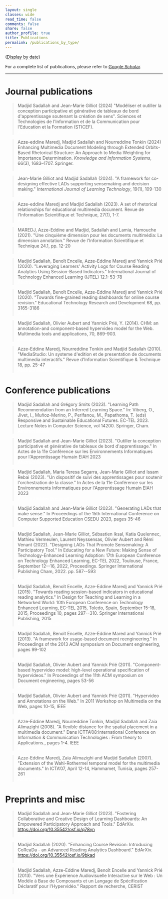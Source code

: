```yaml
---
layout: single
classes: wide
read_time: false
comments: false
share: false
author_profile: true
title: Publications
permalink: /publications_by_type/
---
```

(<a href="../publications">Display by date</a>)

For a complete list of publications, please refer to <a href="https://scholar.google.com/citations?user=A8So5p8AAAAJ" itemprop="sameAs">Google Scholar</a>.


---
# Journal publications
 > Madjid Sadallah and Jean-Marie Gilliot (2024) "Modéliser et outiller la conception participative et générative de tableaux de bord d'apprentissage soutenant la création de sens". Sciences et Technologies de l'Information et de la Communication pour l'Education et la Formation (STICEF).<br>
    <a style="color:white;cursor: pointer; cursor: hand;" onclick="toggle_visibility('sadallah2024outiller_abstract');" class="btn btn--primary">Abstract</a>
    <a style="color:white;cursor: pointer; cursor: hand;" onclick="toggle_visibility('sadallah2024outiller');" class="btn btn--info">Bibtex</a>
        
<div id="sadallah2024outiller_abstract" style="display:none;">
  <p class="notice--info"><strong>Absract. </strong> Les tableaux de bord d'apprentissage, dont le déploiement doit soutenir la prise de décision à toutes les étapes de la formation, continuent de faire face à des défis d'adoption. La littérature identifie plusieurs raisons à cette réticence, notamment l'absence de principes directeurs pour la conception et une participation insuffisante des parties prenantes. Pour y remédier, nous proposons un cadre de conception ainsi que deux outils pour supporter le processus de conception. Le cadre de conception, axé sur la création de sens pour étayer la prise de décision,  guide la conception au travers d'un espace de conception exhaustif. Le premier outil propose une phase d'idéation participative et encourage la collaboration des différentes parties prenantes. Le second outil propose de simplifier le travail du développeur et d'encourager sa collaboration avec les parties prenantes. L'évaluation de ces outils repose sur des critères tels que la facilité d'utilisation, le soutien à la participation et l'expérience utilisateur, éclairant chaque étape du processus de conception. Les résultats montrent que ces outils soutiennent significativement la participation des utilisateurs finaux et l'expérience des développeurs, soulignant leur pertinence et leur efficacité. En favorisant l'adoption des tableaux de bord d'apprentissage par une conception centrée sur l'utilisateur, cette contribution met en lumière le potentiel de ces outils et l'importance des approches participatives dans le développement des technologies éducatives.</p>
</div>

<div id="sadallah2024outiller" style="display:none;">
<small><div class="highlighter-rouge"><pre class="highlight">
<code>@article{sadallah2024outiller,
  title={Modéliser et outiller la conception participative et générative de tableaux de bord d’apprentissage soutenant la création de sens},
  author={Sadallah, Madjid and Gilliot, Jean-Marie},
  journal={Sciences et Technologies de l'Information et de la Communication pour l'Education et la Formation (STICEF)},
  volume={31},
  number={1},
  pages={},
  year={2024},
  publisher={ATIEF}
}
</code></pre></div></small>
</div>

 > Azze-eddine Maredj, Madjid Sadallah and Nourreddine Tonkin (2024) Enhancing Multimedia Document Modeling through Extended Orbits-Based Rhetorical Structure: An Approach to Media Weighting for Importance Determination. _Knowledge and Information Systems_, 66(3), 1683–1707. Springer.<br>
    <a style="color:white;cursor: pointer; cursor: hand;" onclick="toggle_visibility('maredj2024_abstract');" class="btn btn--primary">Abstract</a>
    <a href="https://rdcu.be/dorje" style="color:white" class="btn btn--warning">Fulltext</a>
    <a style="color:white;cursor: pointer; cursor: hand;" onclick="toggle_visibility('maredj2024');" class="btn btn--info">Bibtex</a>
    
<div id="maredj2024_abstract" style="display:none;">
  <p class="notice--info"><strong>Absract. </strong> This paper proposes a graph-based approach to determine the importance of each media in a multimedia document by expanding the traditional four-dimensional model with a dimension that captures the rhetorical relations between different media types. The proposed approach utilizes an algorithm to weight the media types based on their significance. The use of rhetorical structure theory enables the determination of the significance of each media type, making it useful for document adaptation, automatic composition, and automatic generation of summaries. The approach utilizes an extended orbits-based rhetorical structure that is a novel method for determining the importance of media types in multimedia documents. The proposed approach is effective in capturing the importance of each media type and can be utilized in a wide range of applications, making it a potential solution to the limitations of the traditional model. This research has implications for a range of applications, including document adaptation, automatic composition, and automatic generation of summaries.</p>
</div>
 
<div id="maredj2024" style="display:none;">
<small><div class="highlighter-rouge"><pre class="highlight">
<code>@article{Maredj2024, 
  author = {Azze-Eddine Maredj and Madjid Sadallah and Nourreddine Tonkin}, 
  title = {Enhancing multimedia document modeling through extended orbit-based rhetorical structure: an approach to media weighting for importance determination}, 
  journal = {Knowledge and Information Systems}, 
  volume = {66}, 
  number = {3}, 
  pages = {1683–1707}, 
  year = {2024}, 
  doi = {10.1007/s10115-023-01984-6} }
</code></pre></div></small>
</div>

> Jean-Marie Gilliot and Madjid Sadallah (2024). "A framework for co-designing effective LADs supporting sensemaking and decision making."  _International Journal of Learning Technology_, 19(1), 109-130<br>
    <a style="color:white;cursor: pointer; cursor: hand;" onclick="toggle_visibility('gilliot2024framework_abstract');" class="btn btn--primary">Abstract</a>
    <a style="color:white;cursor: pointer; cursor: hand;" onclick="toggle_visibility('gilliot2024framework');" class="btn btn--info">Bibtex</a>
        
<div id="gilliot2024framework_abstract" style="display:none;">
  <p class="notice--info"><strong>Absract. </strong> Learning Analytics Dashboards (LAD) deserve increasing attention, yet their adoption remains limited. Designing effective LAD is a difficult process, and LADs often fail in turning insights into action. We argue that providing explicit decision-making features in a participatory design process may help to develop LADs supporting action. We first examine how the decision-making process is reflected on LADs. Second, we review the literature to identify major design space dimensions and examine how to include decision-making features. Secondly, we propose the DEFLAD design framework to synthesise this review which provides explicit decision-making features in three dimensions:  Goal expression as a situation awareness level, Visualisation and related  Interactions, as support of decision-making process. Third, we consider how this framework is involved through every stage of a Human-Centred Design (HCD) process to express and manage such features. The main contribution of this paper is to provide a framework integrating the decision-making features in a participatory design process of LADs.
Furthermore, we demonstrate the implementation of our proposals through the development of a card-based toolkit to assist in the ideation phase of participatory design, and present feedback from participants of a workshop utilizing this tool as a proof of concept.</p>
</div>

<div id="gilliot2024framework" style="display:none;">
<small><div class="highlighter-rouge"><pre class="highlight">
<code>@article{gilliot2024framework,
  title={A framework for co-designing effective LADs supporting sensemaking and decision making},
  author={Gilliot, Jean-Marie and Sadallah, Madjid},
  journal={International Journal of Learning Technology},
  volume={19},
  number={1},
  pages={109--130},
  year={2024},
  publisher={Inderscience Publishers (IEL)}
}
</code></pre></div></small>
</div>

 > Azze-eddine Maredj and Madjid Sadallah (2023). A set of rhetorical relationships for educational multimedia document. Revue de l'Information Scientifique et Technique, 27(1), 1-7.<br>
    <a style="color:white;cursor: pointer; cursor: hand;" onclick="toggle_visibility('maredj2023set_abstract');" class="btn btn--primary">Abstract</a>
    <a style="color:white;cursor: pointer; cursor: hand;" onclick="toggle_visibility('maredj2023set');" class="btn btn--info">Bibtex</a>
        <a href="/media/papers/maredj2023set.pdf" style="color:white" class="btn btn--warning">Fulltext</a>
<div id="maredj2023set_abstract" style="display:none;">
  <p class="notice--info"><strong>Absract. </strong> In this paper, we propose a set of rhetorical relations to support applications such as automatic summary generation and content adaptation of a multimedia document. These relations have been proposed in the context of an educational environment. These rhetorical relations are integrated and handled as part of the logical dimension of the multimedia document. The proposal of these relations is motivated by the need to take into account the particularities inherent to: (1) the composition, editing and presentation of a multimedia document and (2) the educational context. Indeed, multimedia documents in an educational context are very different from textual documents, for which automatic analysis and generation have led to the proposal of a set of commonly used rhetorical relations, as described in the work of Mann and Thompson. The study of this now more common context allowed us to go beyond the body of existing work to develop a more appropriate set of rhetorical relationships related to educational multimedia documents.</p>
</div>

<div id="maredj2023set" style="display:none;">
<small><div class="highlighter-rouge"><pre class="highlight">
<code>@article{maredj2023set,
  title={A set of rhetorical relationships for educational multimedia document},
  author={Maredj, Azze-eddine and Sadallaha, Madjid},
  journal={Revue de l'Information Scientifique et Technique},
  volume={27},
  number={1},
  pages={1--7},
  year={2023},
  publisher={ASJP}
}
</code></pre></div></small>
</div>

> MAREDJ, Azze-Eddine and Madjid, Sadallah and Lamia, Hamouche (2021). "Une cinquième dimension pour les documents multimédia: La dimension annotation." Revue de l'Information Scientifique et Technique 24.1, pp. 12-20<br>
    <a style="color:white;cursor: pointer; cursor: hand;" onclick="toggle_visibility('maredj2021cinquieme_abstract');" class="btn btn--primary">Abstract</a>
    <a style="color:white;cursor: pointer; cursor: hand;" onclick="toggle_visibility('maredj2021cinquieme');" class="btn btn--info">Bibtex</a>
        <a href="/media/papers/maredj2021cinquieme.pdf" style="color:white" class="btn btn--warning">Fulltext</a>
<div id="maredj2021cinquieme_abstract" style="display:none;">
  <p class="notice--info"><strong>Absract. </strong> Un document multimédia intègre des entités de base de nature statique (texte, images, graphiques et tableaux) et de nature dynamique (vidéo, sons et animations), qui suivent une certaine organisation temporelle et spatiale. De nos jours, ces documents sont utilisés dans divers domaines d’application comme l’apprentissage à distance, la télémédecine, les visites virtuelles, la publicité, etc. Ces documents sont généralement modélisés par quatre dimensions: la dimension logique, la dimension temporelle, la dimension spatiale et la dimension hypermédia. Avec le temps, de nouveaux besoins sont apparus dans l’utilisation des documents multimédia, nous citons, l’adaptation des documents multimédias (où le document multimédia est présenté selon un profil utilisateur), la composition de document multimédia (qui permet de concevoir un document suite à une requête utilisateur), la recomposition de document multimédia (qui permet à un auteur de reconcevoir son document suite à l’analyse des traces de lecture), la génération de résumé automatique, etc. Les informations contenues dans ces quatre dimensions se révèlent insuffisantes pour répondre à ces besoins. D'autres informations sont donc nécessaires. Dans ce travail, nous proposons d'étendre ce modèle à cinq dimensions, en définissant une nouvelle dimension: la dimension annotation. Cette dernière comportera des informations sur le document, ses entités, son auteur et ses lecteurs, qui contribueront à la prise en charge des applications précitées.</p>
</div>

<div id="maredj2021cinquieme" style="display:none;">
<small><div class="highlighter-rouge"><pre class="highlight">
<code>@article{maredj2021cinquieme,
  title={Une cinqui{\`e}me dimension pour les documents multim{\'e}dia: La dimension annotation},
  author={MAREDJ, Azze-Eddine and Madjid, Sadallah and Lamia, Hamouche},
  journal={Revue de l'Information Scientifique et Technique},
  volume={24},
  number={1},
  pages={12--20},
  year={2021},
  publisher={ASJP}
}
</code></pre></div></small>
</div>


  > Madjid Sadallah, Benoît Encelle, Azze-Eddine Maredj and Yannick Prié (2020). "Leveraging Learners' Activity Logs for Course Reading Analytics Using Session-Based Indicators." International Journal of Technology Enhanced Learning (IJTEL) 12.1: 53-78<br>
   <a style="color:white;cursor: pointer; cursor: hand;" onclick="toggle_visibility('sadallah2020leveraging_abstract');" class="btn btn--primary">Abstract</a>
   <a style="color:white;cursor: pointer; cursor: hand;" onclick="toggle_visibility('sadallah2020leveraging');" class="btn btn--info">Bibtex</a>
        <a href="/media/papers/sadallah2020laveraging.pdf" style="color:white" class="btn btn--warning">Fulltext</a>
<div id="sadallah2020leveraging_abstract" style="display:none;">
  <p class="notice--info"><strong>Absract. </strong> A challenge that course authors face when reviewing their contents is to detect how to improve their courses in order to meet the expectations of their learners. In this paper, we propose an analytical approach that exploits learners' logs of reading to provide authors with insightful data about the consumption of their courses. We first model reading activity using the concept of reading-session and propose a new and efficient session identification. We then elaborate a list of indicators computed using learners' reading sessions that allow to represent their behaviour and to infer their needs. We evaluate our proposals with course authors and learners using logs from a major e-learning platform. Interesting results were found. This demonstrates the effectiveness of the approach in identifying aspects and parts of a course that may prevent it from being easily read and understood, and for guiding the authors through the analysis and review tasks.</p>
</div>

<div id="sadallah2020leveraging" style="display:none;">
<small><div class="highlighter-rouge"><pre class="highlight">
<code>@article{sadallah2020leveraging,
  title={Leveraging Learners' Activity Logs for Course Reading Analytics Using Session-Based Indicators},
  author={Sadallah, Madjid and Encelle, Beno{\^\i}t and Maredj, Azze-Eddine and Pri{\'e}, Yannick},
  journal={International Journal of Technology Enhanced Learning (IJTEL)},
  volume={12},
  number={1},
  pages={53--78},
  year={2020},
  publisher={Inderscience}
}
</code></pre></div></small>
</div>

  > Madjid Sadallah, Benoît Encelle, Azze-Eddine Maredj and Yannick Prié  (2020). "Towards fine-grained reading dashboards for online course revision." Educational Technology Research and Development 68, pp. 3165-3186<br>
    <a style="color:white;cursor: pointer; cursor: hand;" onclick="toggle_visibility('sadallah2020towards_abstract');" class="btn btn--primary">Abstract</a>
    <a style="color:white;cursor: pointer; cursor: hand;" onclick="toggle_visibility('sadallah2020towards');" class="btn btn--info">Bibtex</a>
        <a href="/media/papers/sadallah2020towards.pdf" style="color:white" class="btn btn--warning">Fulltext</a>
<div id="sadallah2020towards_abstract" style="display:none;">
  <p class="notice--info"><strong>Absract. </strong> Providing high-quality courses is of utmost importance to drive successful learning. This compels course authors to continuously review their contents to meet learners’ needs. However, it is challenging for them to detect the reading barriers that learners face with content, and to identify how their courses can be improved accordingly. In this paper, we propose a learning analytics approach for assisting course authors performing these tasks. Using logs of learners’ activity, a set of indicators related to course reading activity are computed and used to detect issues and to suggest content revisions. The results are presented to authors through CoReaDa, a learning dashboard empowered with assistive features. We instantiate our proposals using the logs of a major European e-learning platform, and validate them through a study. Study results show the effectiveness of our approach providing authors with more awareness and guidance in improving their courses, to better suit learners’ requirements.</p>
</div>

<div id="sadallah2020towards" style="display:none;">
<small><div class="highlighter-rouge"><pre class="highlight">
<code>@article{sadallah2020towards,
  title={Towards fine-grained reading dashboards for online course revision},
  author={Sadallah, Madjid and Encelle, Beno{\^\i}t and Maredj, Azze-Eddine and Pri{\'e}, Yannick},
  journal={Educational Technology Research and Development},
  volume={68},
  pages={3165--3186},
  year={2020},
  publisher={Springer US}
}
</code></pre></div></small>
</div>

> Madjid Sadallah, Olivier Aubert and Yannick Prié, Y. (2014). CHM: an annotation-and component-based hypervideo model for the Web. Multimedia tools and applications, 70, 869-903. <br>
    <a style="color:white;cursor: pointer; cursor: hand;" onclick="toggle_visibility('sadallah2014chm_abstract');" class="btn btn--primary">Abstract</a>
    <a style="color:white;cursor: pointer; cursor: hand;" onclick="toggle_visibility('sadallah2014chm');" class="btn btn--info">Bibtex</a>
        <a href="/media/papers/sadallah2014chm.pdf" style="color:white" class="btn btn--warning">Fulltext</a>
<div id="sadallah2014chm_abstract" style="display:none;">
  <p class="notice--info"><strong>Absract. </strong>  Hypervideos are hypermedia documents that focus on video content. While they have long been deployed using specialized software or even hardware, the Web now offers a ground for them to fit into standardized languages and implementations. However, hypervideo design also currently uses very specific models limited to a single class of documents, or very generic hypermedia models that may not appropriately express their specific features. In this article we describe such features, and we introduce CHM, an annotation-driven and component-based model to conceptualize hypervideos through a high level operational specification. An extensible set of high level components is defined to emphasize the presentation and interaction features modeling, while lower level components offer more flexibility and customization opportunities. Being annotation-based, the model promotes a clear separation between video content/metadata and their various potential presentations. We also describe WebCHM, an implementation of CHM with standard Web technologies that provides a general framework to experiment with hypervideos on the Web. Two examples are provided as well as a preliminary usage study of the model and its implementation to validate our claims and proposals.</p>
</div>

<div id="sadallah2014chm" style="display:none;">
<small><div class="highlighter-rouge"><pre class="highlight">
<code>@article{sadallah2014chm,
  title={CHM: an annotation-and component-based hypervideo model for the Web},
  author={Sadallah, Madjid and Aubert, Olivier and Pri{\'e}, Yannick},
  journal={Multimedia tools and applications},
  volume={70},
  pages={869--903},
  year={2014},
  publisher={Springer}
}
</code></pre></div></small>
</div>

> Azze-Eddine Maredj, Nourreddine Tonkin and Madjid Sadallah  (2010). "MediaStudio: Un systeme d'edition et de presentation de documents multimedia interactifs." Revue d'Information Scientifique & Technique 18, pp. 25-47<br>
    <a style="color:white;cursor: pointer; cursor: hand;" onclick="toggle_visibility('maredj2010mediastudio_abstract');" class="btn btn--primary">Abstract</a>
    <a style="color:white;cursor: pointer; cursor: hand;" onclick="toggle_visibility('maredj2010mediastudio');" class="btn btn--info">Bibtex</a>
    <a href="/media/papers/maredj2010mediastudio.pdf" style="color:white" class="btn btn--warning">Fulltext</a>
<div id="maredj2010mediastudio_abstract" style="display:none;">
  <p class="notice--info"><strong>Absract. </strong> Dans les standards et les systèmes multimédia actuels, le document est le plus souvent décrit selon une approche événementielle, d’où l’inadaptation de la programmation à la nature incrémentale du processus d'édition, la difficulté de la maintenance des documents ainsi produits et enfin les problèmes qu'ont les auteurs non-informaticiens pour les maîtriser. De plus, les travaux menés dans ce domaine se sont essentiellement focalisés sur la dimension temporelle, alors que le développement de tels systèmes devrait d’emblée considérer les quatre dimensions du document afin de mutualiser au mieux leur conception et leur implémentation. Par ailleurs, l’adaptation des documents à des profils de lecture particuliers n’est pas considérée, alors que pour certains domaines d’application, l’apprentissage par exemple, ceci reste un besoin important. En partant de ce constat, MediaStudio se veut une contribution au domaine de l’édition et de la présentation de documents multimédia interactifs à travers un ensemble de propositions pour pallier les insuffisances mentionnées.</p>
</div>

<div id="maredj2010mediastudio" style="display:none;">
<small><div class="highlighter-rouge"><pre class="highlight">
<code>@article{maredj2010mediastudio,
  title={MediaStudio: Un systeme d'edition et de presentation de documents multimedia interactifs},
  author={Maredj, Azze-Eddine and Tonkin, Nourreddine and Sadallah, Madjid},
  journal={Revue d'Information Scientifique \& Technique},
  volume={18},
  pages={25--47},
  year={2010}
}
</code></pre></div></small>
</div>

# Conference publications
  > Madjid Sadallah and Grégory Smits  (2023). "Learning Path Recommendation from an Inferred Learning Space."  In: Viberg, O., Jivet, I., Muñoz-Merino, P., Perifanou, M., Papathoma, T. (eds) Responsive and Sustainable Educational Futures. EC-TEL 2023. Lecture Notes in Computer Science, vol 14200. Springer, Cham.<br>
   <a style="color:white;cursor: pointer; cursor: hand;" onclick="toggle_visibility('sadallah2023learning_abstract');" class="btn btn--primary">Abstract</a>
   <a style="color:white;cursor: pointer; cursor: hand;" onclick="toggle_visibility('sadallah2023learning');" class="btn btn--info">Bibtex</a>
        
<div id="sadallah2023learning_abstract" style="display:none;">
  <p class="notice--info"><strong>Absract. </strong> Defining a learning space of reference may be a challenging task for the concerned tutor(s). However, once formalized, such a representation of possible learning sequences may serve as a norm to evaluate the current state of a learner and to potentially derive recommendations about the next learning state to target. A pragmatic strategy is introduced in this article to ease the definition of a subjective learning space from a few tutor(s)-provided examples of representative learning paths. A measure is then also inferred from these representative paths that can then be used to evaluate an ongoing learning path. The learning space and the evaluation measure, combined together, are then used to suggest the learning activity the learner should address next.</p>
</div>

<div id="sadallah2023learning" style="display:none;">
<small><div class="highlighter-rouge"><pre class="highlight">
<code>@inproceedings{sadallah2023learning,
  title={Learning Path Recommendation from an Inferred Learning Space},
  author={Sadallah, Madjid and Smits, Gr{\'e}gory},
  booktitle={European Conference on Technology Enhanced Learning},
  pages={630--635},
  year={2023},
  organization={Springer}
}

</code></pre></div></small>
</div>

 
 > Madjid Sadallah and Jean-Marie Gilliot  (2023). "Outiller la conception participative et générative de tableaux de bord d'apprentissage." In Actes de la 11e Conférence sur les Environnements Informatiques pour l'Apprentissage Humain EIAH 2023<br>
    <a style="color:white;cursor: pointer; cursor: hand;" onclick="toggle_visibility('sadallah2023outiller_abstract');" class="btn btn--primary">Abstract</a>
    <a style="color:white;cursor: pointer; cursor: hand;" onclick="toggle_visibility('sadallah2023outiller');" class="btn btn--info">Bibtex</a>
        <a href="/media/papers/sadallah2023outiller.pdf" style="color:white" class="btn btn--warning">Pre-print</a>
<div id="sadallah2023outiller_abstract" style="display:none;">
  <p class="notice--info"><strong>Absract. </strong> Les tableaux de bord d'apprentissage visent à soutenir la prise de décision au cours du processus d'apprentissage. Cependant, leur adoption à grande échelle reste limitée. Si ce constat peut s'expliquer par leur apparition relativement récente, la recherche montre que ceci est également dû au manque de participation des parties prenantes au processus de conception. Afin de soutenir ce processus tout en impliquant les utilisateurs, nous proposons d'articuler autour d'un espace de conception partagé un outil de conception participative pour la phase d'idéation et un outil génératif pour la phase de prototypage. Nous analysons ces outils en termes de facilité d'utilisation, de soutien à la participation ou d'expérience utilisateur, suivant les phases. L'analyse des retours obtenus montrent que ces outils sont utilisables et apportent un soutien tant à la participation des utilisateurs finaux qu'à l'expérience utilisateur des développeurs.</p>
</div>

<div id="sadallah2023outiller" style="display:none;">
<small><div class="highlighter-rouge"><pre class="highlight">
<code>@inproceedings{sadallah2023outiller,
  title={Outiller la conception participative et générative de tableaux de bord d'apprentissage},
  author={Sadallah, Madjid and Gilliot, Jean-Marie},
  booktitle={Actes de la 11e Conférence sur les Environnements Informatiques pour l'Apprentissage Humain EIAH 2023},
  year={2023},
  organization={ATIEF}
}
</code></pre></div></small>
</div>

 > Madjid Sadallah, Maria Teresa Segarra, Jean-Marie Gilliot and Issam Rebai  (2023). "Un dispositif de suivi des apprentissages pour soutenir l'orchestration de la classe." In Actes de la 11e Conférence sur les Environnements Informatiques pour l'Apprentissage Humain EIAH 2023<br>
    <a style="color:white;cursor: pointer; cursor: hand;" onclick="toggle_visibility('sadallah2023dispositif_abstract');" class="btn btn--primary">Abstract</a>
    <a style="color:white;cursor: pointer; cursor: hand;" onclick="toggle_visibility('sadallah2023dispositif');" class="btn btn--info">Bibtex</a>
        <a href="/media/papers/sadallah2023dispositif.pdf" style="color:white" class="btn btn--warning">Pre-print</a>
<div id="sadallah2023dispositif_abstract" style="display:none;">
  <p class="notice--info"><strong>Absract. </strong> Le concept d'orchestration de la classe vise à saisir la complexité associée à la gestion des activités d'apprentissage synchrones (où apprenants et enseignants se retrouvent pour réaliser les activités). Notre objectif est de construire un dispositif permettant d'assister l'enseignant dans ses tâches d'orchestration, en explorant les notions de scénarisation, de suivi et de rétroaction. Dans cet article, nous présentons SAVAStudio, un outil permettant à l'enseignant de planifier le déroulement d'activités synchrones et de récupérer les traces du déroulement réel de celles-ci.</p>
</div>

<div id="sadallah2023dispositif" style="display:none;">
<small><div class="highlighter-rouge"><pre class="highlight">
<code>@inproceedings{sadallah2023dispositif,
  title={Un dispositif de suivi des apprentissages pour soutenir l'orchestration de la classe},
  author={Sadallah, Madjid and Segarra, Maria Teresa and Gilliot, Jean-Marie and Rebai, Issam},
  booktitle={Actes de la 11e Conférence sur les Environnements Informatiques pour l'Apprentissage Humain EIAH 2023},
  year={2023},
  organization={ATIEF}
}
</code></pre></div></small>
</div>

  > Madjid Sadallah and Jean-Marie Gilliot  (2023). "Generating LADs that make sense." In Proceedings of the 15th International Conference on Computer Supported Education CSEDU 2023, pages 35-46<br>
    <a style="color:white;cursor: pointer; cursor: hand;" onclick="toggle_visibility('sadallah2023generating_abstract');" class="btn btn--primary">Abstract</a>
    <a style="color:white;cursor: pointer; cursor: hand;" onclick="toggle_visibility('sadallah2023generating');" class="btn btn--info">Bibtex</a>
        <a href="/media/papers/sadallah2023generating.pdf" style="color:white" class="btn btn--warning">Pre-print</a>
<div id="sadallah2023generating_abstract" style="display:none;">
  <p class="notice--info"><strong>Absract. </strong> Learning Analytics Dashboards (LADs)  deliver rich and actionable representations of learning data to support meaningful and insightful decisions that ultimately leverage the learning process. Yet, because of their limited large-scale adoption, their design is still a major area of inquiry in education research. In this paper, we propose to expand LAD codesign approaches. We first investigate how the user makes sense of the data delivered by LADs and how to support this sensemaking process during the design. Second, we propose a generative tool, supporting sensemaking and decision making process, that extends end-users participation during the prototyping phase and empowers LAD designers. A qualitative evaluation of the tool including usability and user experience is provided.</p>
</div>

<div id="sadallah2023generating" style="display:none;">
<small><div class="highlighter-rouge"><pre class="highlight">
<code>@inproceedings{sadallah2023generating,
  title={Generating LADs that make sense},
  author={Sadallah, Madjid and Gilliot, Jean-Marie},
  booktitle={Proceedings of the 15th International Conference on Computer Supported Education CSEDU 2023},
  volume={1},
  pages={35--46},
  year={2023},
  organization={ISSN 2184-5026}
}
</code></pre></div></small>
</div>

 
  > Madjid Sadallah, Jean-Marie Gilliot, Sébastien Iksal, Katia Quelennec, Mathieu Vermeulen, Laurent Neyssensas, Olivier Aubert and Rémi Venant  (2022). "Designing LADs That Promote Sensemaking: A Participatory Tool." In Educating for a New Future: Making Sense of Technology-Enhanced Learning Adoption: 17th European Conference on Technology Enhanced Learning, EC-TEL 2022, Toulouse, France, September 12--16, 2022, Proceedings. Springer International Publishing Cham, 2022. pp. 587--593<br>
   <a style="color:white;cursor: pointer; cursor: hand;" onclick="toggle_visibility('sadallah2022designing_abstract');" class="btn btn--primary">Abstract</a>
   <a style="color:white;cursor: pointer; cursor: hand;" onclick="toggle_visibility('sadallah2022designing');" class="btn btn--info">Bibtex</a>
        <a href="/media/papers/sadallah2022designing.pdf" style="color:white" class="btn btn--warning">Accepted version</a>
<div id="sadallah2022designing_abstract" style="display:none;">
  <p class="notice--info"><strong>Absract. </strong> Learning Analytics Dashboards (LADs) are data visualization tools built to empower teachers and learners to make purposeful decisions that impact the learning process. Due to their relatively recent emergence and the scarcity of studies on their design principles, dashboard design remains a major area of investigation in learning analytics research, and large scale diffusion to their stakeholders remains limited. We promote human-centered approaches for LADs design since their success in terms of acceptance and adoption greatly depends on the level of stakeholder involvement in their design. In this paper, we present a tool to support the participatory design of LADs. First experiments during a pilot study with teachers demonstrate that the proposed tool encourages group work, and in-depth exploration of LADs use.</p>
</div>

<div id="sadallah2022designing" style="display:none;">
<small><div class="highlighter-rouge"><pre class="highlight">
<code>@inproceedings{sadallah2022designing,
  title={Designing LADs That Promote Sensemaking: A Participatory Tool},
  author={Sadallah, Madjid and Gilliot, Jean-Marie and Iksal, Sébastien and Quelennec, Katia and Vermeulen, Mathieu and Neyssensas, Laurent and Aubert, Olivier and Venant, Rémi},
  booktitle={Educating for a New Future: Making Sense of Technology-Enhanced Learning Adoption: 17th European Conference on Technology Enhanced Learning, EC-TEL 2022, Toulouse, France, September 12--16, 2022, Proceedings},
  pages={587--593},
  year={2022},
  organization={Springer International Publishing Cham}
}
</code></pre></div></small>
</div>

  
  > Madjid Sadallah, Benoît Encelle, Azze-Eddine Maredj and Yannick Prié  (2015). "Towards reading session-based indicators in educational reading analytics." In Design for Teaching and Learning in a Networked World: 10th European Conference on Technology Enhanced Learning, EC-TEL 2015, Toledo, Spain, September 15-18, 2015, Proceedings 10, pages 297--310. Springer International Publishing, 2015<br>
    <a style="color:white;cursor: pointer; cursor: hand;" onclick="toggle_visibility('sadallah2015towards_abstract');" class="btn btn--primary">Abstract</a>
    <a style="color:white;cursor: pointer; cursor: hand;" onclick="toggle_visibility('sadallah2015towards');" class="btn btn--info">Bibtex</a>
        <a href="/media/papers/sadallah2015towards.pdf" style="color:white" class="btn btn--warning">Fulltext</a>
<div id="sadallah2015towards_abstract" style="display:none;">
  <p class="notice--info"><strong>Absract. </strong> It is a challenging task to identify eLearning courses parts that have to be revised to best suit learners’ requirements. Reading being one of the most salient learning activities, one way of doing so is to study how learners consume courses. We intend to support course authors (e.g. teachers) during courses revision by providing them with reading indicators. We use the concept of reading session to denote a learner’s active reading period, and we provide several associated reading indicators. In our server-side approach, reading sessions and indicators are calculated using web server logs. We evaluate the relevance of our proposals using logs from a major French eLearning platform. Results are promising: calculated reading sessions are theoretically more precise than other best applicable approaches, and course authors consider suggested indicators to be appropriate to courses revision. Using reading sessions and associated indicators could facilitate authors’ work of course reengineering.</p>
</div>

<div id="sadallah2015towards" style="display:none;">
<small><div class="highlighter-rouge"><pre class="highlight">
<code>@inproceedings{sadallah2015towards,
  title={Towards reading session-based indicators in educational reading analytics},
  author={Sadallah, Madjid and Encelle, Beno{\^\i}t and Maredj, Azze-Eddine and Pri{\'e}, Yannick},
  booktitle={Design for Teaching and Learning in a Networked World: 10th European Conference on Technology Enhanced Learning, EC-TEL 2015, Toledo, Spain, September 15-18, 2015, Proceedings 10},
  pages={297--310},
  year={2015},
  organization={Springer International Publishing}
}
</code></pre></div></small>
</div>

  > Madjid Sadallah, Benoît Encelle, Azze-Eddine Mared and Yannick Prié  (2013). "A framework for usage-based document reengineering." In Proceedings of the 2013 ACM symposium on Document engineering, pages 99-102<br>
    <a style="color:white;cursor: pointer; cursor: hand;" onclick="toggle_visibility('sadallah2013framework_abstract');" class="btn btn--primary">Abstract</a>
    <a style="color:white;cursor: pointer; cursor: hand;" onclick="toggle_visibility('sadallah2013framework');" class="btn btn--info">Bibtex</a>
        <a href="/media/papers/sadallah2013framework.pdf" style="color:white" class="btn btn--warning">Fulltext</a>
<div id="sadallah2013framework_abstract" style="display:none;">
  <p class="notice--info"><strong>Absract. </strong> This ongoing work investigates usage-based document reengineering as a means to support authors in modifying their documents. Document usages (i.e. usage feedbacks) cover readers' explicit annotations and their reading traces. We first describe a conceptual framework with various levels of assistance for document reengineering: indications on reading, problem detection, reconception suggestions and automatic reconception propositions, taking our example in e-learning document management. We then present a technical framework for usage-based document reengineering and its associated models for documents, annotations and traces representation.</p>
</div>

<div id="sadallah2013framework" style="display:none;">
<small><div class="highlighter-rouge"><pre class="highlight">
<code>@inproceedings{sadallah2013framework,
  title={A framework for usage-based document reengineering},
  author={Sadallah, Madjid and Encelle, Beno{\^\i}t and Mared, Azze-Eddine and Pri{\'e}, Yannick},
  booktitle={Proceedings of the 2013 ACM symposium on Document engineering},
  pages={99--102},
  year={2013}
}
</code></pre></div></small>
</div>

  > Madjid Sadallah, Olivier Aubert and Yannick Prié  (2011). "Component-based hypervideo model: high-level operational specification of hypervideos." In Proceedings of the 11th ACM symposium on Document engineering, pages 53-56<br>
    <a style="color:white;cursor: pointer; cursor: hand;" onclick="toggle_visibility('sadallah2011component_abstract');" class="btn btn--primary">Abstract</a>
    <a style="color:white;cursor: pointer; cursor: hand;" onclick="toggle_visibility('sadallah2011component');" class="btn btn--info">Bibtex</a>
        <a href="/media/papers/sadallah2011component.pdf" style="color:white" class="btn btn--warning">Fulltext</a>
<div id="sadallah2011component_abstract" style="display:none;">
  <p class="notice--info"><strong>Absract. </strong> Hypervideo offers enhanced video-centric experiences. Usually defined from a hypermedia perspective, the lack of a dedicated specification hampers hypervideo domain and concepts from being broadly investigated. This article proposes a specialized hypervideo model that addresses hypervideo specificities. Following the principles of component-based modeling and annotation-driven content abstracting, the Component-based Hypervideo Model (CHM) that we propose is a high level representation of hypervideos that intends to provide a general and dedicated hypervideo data model. Considered as a video-centric interactive document, the CHM hypervideo presentation and interaction features are expressed through a high level operational specification. Our annotation-driven approach promotes a clear separation of data from video content and document visualizations. The model serves as a basis for a Web-oriented implementation that provides a declarative syntax and accompanying tools for hypervideo document design in a Web standards-compliant manner.</p>
</div>

<div id="sadallah2011component" style="display:none;">
<small><div class="highlighter-rouge"><pre class="highlight">
<code>@inproceedings{sadallah2011component,
  title={Component-based hypervideo model: high-level operational specification of hypervideos},
  author={Sadallah, Madjid and Aubert, Olivier and Pri{\'e}, Yannick},
  booktitle={Proceedings of the 11th ACM symposium on Document engineering},
  pages={53--56},
  year={2011}
}
</code></pre></div></small>
</div>

  > Madjid Sadallah, Olivier Aubert and Yannick Prié  (2011). "Hypervideo and Annotations on the Web." In 2011 Workshop on Multimedia on the Web, pages 10-15, IEEE<br>
    <a style="color:white;cursor: pointer; cursor: hand;" onclick="toggle_visibility('sadallah2011hypervideo_abstract');" class="btn btn--primary">Abstract</a>
    <a style="color:white;cursor: pointer; cursor: hand;" onclick="toggle_visibility('sadallah2011hypervideo');" class="btn btn--info">Bibtex</a>
    <a href="/media/papers/sadallah2011hypervideo.pdf" style="color:white" class="btn btn--warning">Fulltext</a>
<div id="sadallah2011hypervideo_abstract" style="display:none;">
  <p class="notice--info"><strong>Absract. </strong> Effective video-based Web information system deployment is still challenging, while the recent widespread of multimedia further raises the demand for new online audiovisual document edition and presentation alternatives. Hyper video, a specialization of hypermedia focusing on video, can be used on the Web to provide a basis for video-centric documents and to allow more elaborated practices of online video. In this paper, we propose an annotation-driven model to conceptualize hyper videos, promoting a clear separation between video content/metadata and their various potential presentations. Using the proposed model, features of hyper video are grafted to wider video-based Web documents in a Web standards-compliant manner. The annotation-driven hyper video model and its implementation offer a general framework to experiment with new interaction modalities for video-based knowledge communication on the Web.</p>
</div>

<div id="sadallah2011hypervideo" style="display:none;">
<small><div class="highlighter-rouge"><pre class="highlight">
<code>@inproceedings{sadallah2011hypervideo,
  title={Hypervideo and Annotations on the Web},
  author={Sadallah, Madjid and Aubert, Olivier and Pri{\'e}, Yannick},
  booktitle={2011 Workshop on Multimedia on the Web},
  pages={10--15},
  year={2011},
  organization={IEEE}
}
</code></pre></div></small>
</div>



> Azze-Eddine Maredj, Nourreddine Tonkin, Madjid Sadallah and Zaia Alimazighi  (2008). "A flexible distance for the spatial placement in a multimedia document." Dans ICTTA’08:International Conference on Information & Communication Technologies : From theory to Applications., pages 1-4. IEEE<br>
    <a style="color:white;cursor: pointer; cursor: hand;" onclick="toggle_visibility('maredj2008flexible_abstract');" class="btn btn--primary">Abstract</a>
    <a style="color:white;cursor: pointer; cursor: hand;" onclick="toggle_visibility('maredj2008flexible');" class="btn btn--info">Bibtex</a>
    <a href="/media/papers/maredj2008flexible.pdf" style="color:white" class="btn btn--warning">Fulltext</a>
<div id="maredj2008flexible_abstract" style="display:none;">
  <p class="notice--info"><strong>Absract. </strong> In the multimedia documents authoring systems the management of spatial and temporal inter-objects relations is the most delicate task. Spatial relations management refers to the appropriate means to express relations between the document objects and guarantee their consistency. Usually it is represented by spatial model which performances depend on its expressivity degree, on its positioning precision and on the ability to express a desired overlap. One of the most important factor that affects performances is the distance associated to the relations. To enhance the expressivity and precision degrees and to allow the specification of desired overlap, we introduce, in this paper, the flexible distance concept.</p>
</div>

<div id="maredj2008flexible" style="display:none;">
<small><div class="highlighter-rouge"><pre class="highlight">
<code>@inproceedings{maredj2008flexible,
  title={A flexible distance for the spatial placement in a multimedia document},
  author={Maredj, A-E and Nourreddine, T and Sadallah, M and Alimazighi, Z},
  booktitle={ICTTA’08:International Conference on Information \& Communication Technologies : From theory to Applications.},
  pages={1--4},
  year={2008},
  organization={IEEE}
}
</code></pre></div></small>
</div>


  > Azze-Eddine Maredj, Zaia Alimazighi and Madjid Sadallah (2007). "Extension of the Wahl-Rothermel temporal model for the multimedia documents." In ICTA’07, April 12-14, Hammamet, Tunisia, pages 257-261<br>
    <a style="color:white;cursor: pointer; cursor: hand;" onclick="toggle_visibility('maredj2007extension_abstract');" class="btn btn--primary">Abstract</a>
    <a style="color:white;cursor: pointer; cursor: hand;" onclick="toggle_visibility('maredj2007extension');" class="btn btn--info">Bibtex</a>
    <a href="/media/papers/maredj2007extension.pdf" style="color:white" class="btn btn--warning">Fulltext</a>
<div id="maredj2007extension_abstract" style="display:none;">
  <p class="notice--info"><strong>Absract. </strong> Multimedia presentation defines composition of different media having inherent or assigned temporal behavior: text, images, animations, audio and video. Temporal composition is the most important feature of multimedia presentations because it defines the overall scheduling of temporal events. In this paper, our goal is to propose an extension of Whal and Rothermel temporal model to increase its degree of expressiveness. For that, a new delay definition is proposed.</p>
</div>

<div id="maredj2007extension" style="display:none;">
<small><div class="highlighter-rouge"><pre class="highlight">
<code>@inproceedings{maredj2007extension,
  title={Extension of the Wahl-Rothermel temporal model for the multimedia documents},
  author={MAREDJ, Azze-Eddine and ALIMAZIGHI, Zaia and SADALLAH, Madjid},
  booktitle={ICTA’07, April 12-14, Hammamet, Tunisia},
  pages={257--261},
  year={2007}
}
</code></pre></div></small>
</div>

# Preprints and misc
> Madjid Sadallah and Jean-Marie Gilliot  (2023). "Fostering Collaborative and Creative Design of Learning Dashboards: An Empowered Participatory Approach and Tools." EdArXiv. <a href="https://doi.org/10.35542/osf.io/q78yn">https://doi.org/10.35542/osf.io/q78yn</a><br>
    <a style="color:white;cursor: pointer; cursor: hand;" onclick="toggle_visibility('sadallah2023edarxiv_abstract');" class="btn btn--primary">Abstract</a>
    <a style="color:white;cursor: pointer; cursor: hand;" onclick="toggle_visibility('sadallah2023edarxiv');" class="btn btn--info">Bibtex</a>
    <a href="/media/papers/padlad_ladstudio_arxiv.pdf" style="color:white" class="btn btn--warning">Fulltext</a>
        
<div id="sadallah2023edarxiv_abstract" style="display:none;">
  <p class="notice--info"><strong>Absract. </strong> Learning dashboards aim to support decision-making throughout the learning process. However, their widespread adoption remains limited. While this observation can be attributed to their relatively recent emergence, research indicates that it is also due to a lack of stakeholder participation in the design process. To address this issue and involve users, we propose an integrated approach using a participatory design tool for the ideation phase and a generative tool for prototyping. We analyze these tools in terms of usability, support for participation, and user experience across the different phases. The analysis of feedback received demonstrates that these tools facilitate both end-user participation and developer user experience.</p>
</div>

<div id="sadallah2023edarxiv" style="display:none;">
<small><div class="highlighter-rouge"><pre class="highlight">
<code>@misc{sadallah2023edarxiv,
 title={Fostering Collaborative and Creative Design of Learning Dashboards: An Empowered Participatory Approach and Tools},
 url={edarxiv.org/q78yn},
 DOI={10.35542/osf.io/q78yn},
 publisher={EdArXiv},
 author={Sadallah, Madjid and Gilliot, Jean-Marie},
 year={2023},
 month={June}
}
</code></pre></div></small>
</div>

> Madjid Sadallah  (2020). "Enhancing Course Revision: Introducing CoReaDa - an Advanced Reading Analytics Dashboard." EdArXiv. <a href="https://doi.org/10.35542/osf.io/9bkad">https://doi.org/10.35542/osf.io/9bkad</a><br>
    <a style="color:white;cursor: pointer; cursor: hand;" onclick="toggle_visibility('sadallah2020coreada_abstract');" class="btn btn--primary">Abstract</a>
    <a style="color:white;cursor: pointer; cursor: hand;" onclick="toggle_visibility('sadallah2020coreada');" class="btn btn--info">Bibtex</a>
    <a href="/media/papers/coreada_arxiv.pdf" style="color:white" class="btn btn--warning">Fulltext</a>
        
<div id="sadallah2020coreada_abstract" style="display:none;">
  <p class="notice--info"><strong>Absract. </strong> Ensuring the delivery of high-quality courses that foster successful learning outcomes is crucial. Course authors are faced with the ongoing challenge of revising their content to meet the ever-evolving needs of learners. However, detecting barriers that hinder learners' reading experience and identifying effective strategies for course improvement remains a daunting task. In this paper, we present a learning analytics approach designed to assist course authors in tackling these challenges. Leveraging learners' activity logs, we employ a set of indicators that specifically capture course reading activity, enabling the detection of issues and offering suggestions for content revisions. Our approach culminates in CoReaDa, an innovative learning dashboard equipped with assistive features. To validate our proposals, we instantiate our approach using the logs from a prominent European e-learning platform and conduct a comprehensive study. The study's results unequivocally demonstrate the efficacy of our approach, equipping course authors with heightened awareness and precise guidance in enhancing their courses to better align with learners' evolving requirements.</p>
</div>

<div id="sadallah2020coreada" style="display:none;">
<small><div class="highlighter-rouge"><pre class="highlight">
<code>@misc{sadallah2020coreada,
 title={Enhancing Course Revision: Introducing CoReaDa - an Advanced Reading Analytics Dashboard},
 url={edarxiv.org/9bkad},
 DOI={10.35542/osf.io/9bkad},
 publisher={EdArXiv},
 author={Sadallah, Madjid},
 year={2023},
 month={May}
}
</code></pre></div></small>
</div>

> Madjid Sadallah, Azze-Eddine Maredj, Benoît Encelle and Yannick Prié  (2013). "Vers une Expérience Audiovisuelle Interactive sur le Web : Un Modèle à Base de Composants et un Langage de Spécification Déclaratif pour l'Hypervidéo." Rapport de recherche, CERIST<br>
    <a style="color:white;cursor: pointer; cursor: hand;" onclick="toggle_visibility('sadallah2013chm_rist_abstract');" class="btn btn--primary">Abstract</a>
    <a style="color:white;cursor: pointer; cursor: hand;" onclick="toggle_visibility('sadallah2013chm_rist');" class="btn btn--info">Bibtex</a>
        <a href="/media/papers/sadallah2013chm_rist.pdf" style="color:white" class="btn btn--warning">Fulltext</a>
<div id="sadallah2013chm_rist_abstract" style="display:none;">
  <p class="notice--info"><strong>Absract. </strong> Defined as a specialization of hypermedia focusing on interactive video, hypervideo is an attractive technology that promises non-conventional and powerful features. It aims to bring more powerful capabilities for video-centric documents and to offer novel user experiences with more elaborated practices and advanced interaction alternatives. Usually considered from a conventional hypermedia perspective, the underlying concepts and representations are too general to qualify   hypervideos, preventing this kind of documents from being broadly investigated. The need for theoretical foundations for hypervideos motivates the present work. With the aim to provide a formal data model that considers hypervideo beyond the very general and conventional hypermedia ones, CHM - Component-based Hypervideo Model - is an attempt to theorize hypervidéos using a component-based modeling and an annotation-driven document description. The proposed model serves as a basis for a Web-oriented implementation used as a proof of principles and a means to provide a basis for more elaborated practices of online video implementation since the features of hypervideo are grafted to wider video-based Web documents in a simple yet powerful and Web standards-compliant manner.</p>
</div>

<div id="sadallah2013chm_rist" style="display:none;">
<small><div class="highlighter-rouge"><pre class="highlight">
<code>@misc{sadallah2013chm_rist,
 title={Vers une Expérience Audiovisuelle Interactive sur le Web : Un Modèle à Base de Composants et un Langage de Spécification Déclaratif pour l'Hypervidéo},
 publisher={CERIST},
 author={Sadallah, Madjid and MaredJ, Azze-Eddine and Encelle, Beno{\^\i}t and Pri{\'e}, Yannick},
 year={2013},
 month={December}
}
</code></pre></div></small>
</div>

<script type="text/javascript">
   function toggle_visibility(block_id) {
       var e = document.getElementById(block_id);
       if(e.style.display == 'block')
          e.style.display = 'none';
       else
          e.style.display = 'block';
   }
</script>	
